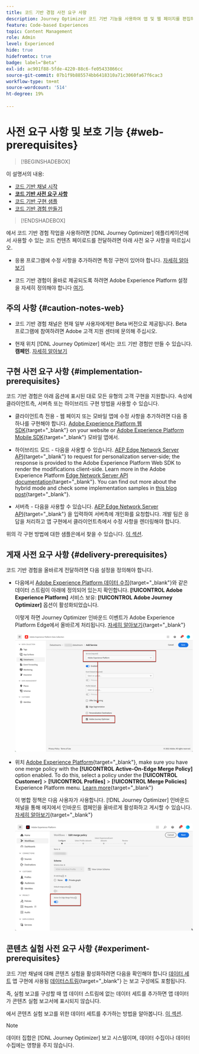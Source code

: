 ```yaml
---
title: 코드 기반 경험 사전 요구 사항
description: Journey Optimizer 코드 기반 기능을 사용하여 앱 및 웹 페이지를 편집하려면 이 페이지의 사전 요구 사항을 따르십시오
feature: Code-based Experiences
topic: Content Management
role: Admin
level: Experienced
hide: true
hidefromtoc: true
badge: label="Beta"
exl-id: ac901f88-5fde-4220-88c6-fe05433866cc
source-git-commit: 07b1f9b885574bb6418310a71c3060fa67f6cac3
workflow-type: tm+mt
source-wordcount: '514'
ht-degree: 19%

---
```


# 사전 요구 사항 및 보호 기능 {#web-prerequisites}

>[!BEGINSHADEBOX]

이 설명서의 내용:

* [코드 기반 채널 시작](get-started-code-based.md)
* **[코드 기반 사전 요구 사항](code-based-prerequisites.md)**
* [코드 기반 구현 샘플](code-based-implementation-samples.md)
* [코드 기반 경험 만들기](create-code-based.md)

>[!ENDSHADEBOX]

에서 코드 기반 경험 작업을 사용하려면 [!DNL Journey Optimizer] 애플리케이션에서 사용할 수 있는 코드 컨텐츠 페이로드를 전달하려면 아래 사전 요구 사항을 따르십시오.

* 응용 프로그램에 수정 사항을 추가하려면 특정 구현이 있어야 합니다. [자세히 알아보기](#implementation-prerequisites)

* 코드 기반 경험이 올바로 제공되도록 하려면 Adobe Experience Platform 설정 을 자세히 정의해야 합니다 [여기](#delivery-prerequisites).

## 주의 사항 {#caution-notes-web}

* 코드 기반 경험 채널은 현재 일부 사용자에게만 Beta 버전으로 제공됩니다. Beta 프로그램에 참여하려면 Adobe 고객 지원 센터에 문의해 주십시오.

* 현재 위치 [!DNL Journey Optimizer] 에서는 코드 기반 경험만 만들 수 있습니다. **캠페인**. [자세히 알아보기](../campaigns/create-campaign.md#configure)

## 구현 사전 요구 사항 {#implementation-prerequisites}

코드 기반 경험은 아래 옵션에 표시된 대로 모든 유형의 고객 구현을 지원합니다. 속성에 클라이언트측, 서버측 또는 하이브리드 구현 방법을 사용할 수 있습니다.

* 클라이언트측 전용 - 웹 페이지 또는 모바일 앱에 수정 사항을 추가하려면 다음 중 하나를 구현해야 합니다. [Adobe Experience Platform 웹 SDK](https://experienceleague.adobe.com/docs/platform-learn/implement-web-sdk/overview.html?lang=ko-KR){target="_blank"} on your website or [Adobe Experience Platform Mobile SDK](https://developer.adobe.com/client-sdks/documentation/){target="_blank"} 모바일 앱에서.

* 하이브리드 모드 - 다음을 사용할 수 있습니다. [AEP Edge Network Server API](https://experienceleague.adobe.com/docs/experience-platform/edge-network-server-api/data-collection/interactive-data-collection.html){target="_blank"} to request for personalization server-side; the response is provided to the Adobe Experience Platform Web SDK to render the modifications client-side. Learn more in the Adobe Experience Platform [Edge Network Server API documentation](https://experienceleague.adobe.com/docs/experience-platform/edge-network-server-api/overview.html?lang=ko-KR){target="_blank"}. You can find out more about the hybrid mode and check some implementation samples in [this blog post](https://blog.developer.adobe.com/hybrid-personalization-in-the-adobe-experience-platform-web-sdk-6a1bb674bf41){target="_blank"}.

* 서버측 - 다음을 사용할 수 있습니다. [AEP Edge Network Server API](https://experienceleague.adobe.com/docs/experience-platform/edge-network-server-api/data-collection/interactive-data-collection.html){target="_blank"} 을 입력하여 서버측에 개인화를 요청합니다. 개발 팀은 응답을 처리하고 앱 구현에서 클라이언트측에서 수정 사항을 렌더링해야 합니다.

위의 각 구현 방법에 대한 샘플은에서 찾을 수 있습니다. [이 섹션](code-based-implementation-samples.md).

## 게재 사전 요구 사항 {#delivery-prerequisites}

코드 기반 경험을 올바르게 전달하려면 다음 설정을 정의해야 합니다.

* 다음에서 [Adobe Experience Platform 데이터 수집](https://experienceleague.adobe.com/docs/experience-platform/edge/datastreams/overview.html?lang=ko-KR){target="_blank"}와 같은 데이터 스트림이 아래에 정의되어 있는지 확인합니다. **[!UICONTROL Adobe Experience Platform]** 서비스 보유: **[!UICONTROL Adobe Journey Optimizer]** 옵션이 활성화되었습니다.

  이렇게 하면 Journey Optimizer 인바운드 이벤트가 Adobe Experience Platform Edge에서 올바르게 처리됩니다. [자세히 알아보기](https://experienceleague.adobe.com/docs/experience-platform/edge/datastreams/configure.html?lang=ko-KR){target="_blank"}

  ![](../web/assets/web-aep-datastream-ajo.png)

* 위치 [Adobe Experience Platform](https://experienceleague.adobe.com/docs/experience-platform/profile/home.html?lang=ko){target="_blank"}, make sure you have one merge policy with the **[!UICONTROL Active-On-Edge Merge Policy]** option enabled. To do this, select a policy under the **[!UICONTROL Customer]** > **[!UICONTROL Profiles]** > **[!UICONTROL Merge Policies]** Experience Platform menu. [Learn more](https://experienceleague.adobe.com/docs/experience-platform/profile/merge-policies/ui-guide.html#configure){target="_blank"}

  이 병합 정책은 다음 사용자가 사용합니다. [!DNL Journey Optimizer] 인바운드 채널을 통해 에지에서 인바운드 캠페인을 올바르게 활성화하고 게시할 수 있습니다. [자세히 알아보기](https://experienceleague.adobe.com/docs/experience-platform/profile/merge-policies/ui-guide.html?lang=ko){target="_blank"}

  ![](../web/assets/web-aep-merge-policy.png)

## 콘텐츠 실험 사전 요구 사항 {#experiment-prerequisites}

코드 기반 채널에 대해 콘텐츠 실험을 활성화하려면 다음을 확인해야 합니다 [데이터 세트](../data/get-started-datasets.md) 앱 구현에 사용됨 [데이터스트림](https://experienceleague.adobe.com/docs/experience-platform/datastreams/overview.html?lang=ko-KR){target="_blank"} 는 보고 구성에도 포함됩니다.

즉, 실험 보고를 구성할 때 앱 데이터 스트림에 없는 데이터 세트를 추가하면 앱 데이터가 콘텐츠 실험 보고서에 표시되지 않습니다.

에서 콘텐츠 실험 보고를 위한 데이터 세트를 추가하는 방법을 알아봅니다. [이 섹션](../campaigns/reporting-configuration.md#add-datasets).

>[!NOTE]
>
>데이터 집합은 [!DNL Journey Optimizer] 보고 시스템이며, 데이터 수집이나 데이터 수집에는 영향을 주지 않습니다.
